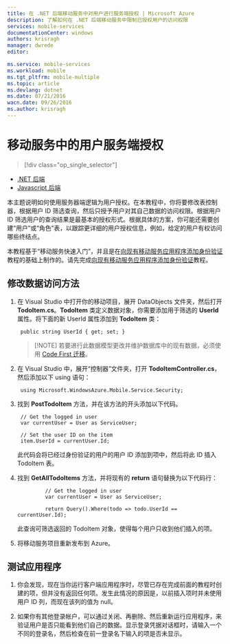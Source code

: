 ```yaml
---
title: 在 .NET 后端移动服务中对用户进行服务端授权 | Microsoft Azure
description: 了解如何在 .NET 后端移动服务中限制已授权用户的访问权限
services: mobile-services
documentationCenter: windows
authors: krisragh
manager: dwrede
editor: 

ms.service: mobile-services
ms.workload: mobile
ms.tgt_pltfrm: mobile-multiple
ms.topic: article
ms.devlang: dotnet
ms.date: 07/21/2016
wacn.date: 09/26/2016
ms.author: krisragh
---
```


# 移动服务中的用户服务端授权
> [!div class="op_single_selector"]
- [.NET 后端](./mobile-services-dotnet-backend-service-side-authorization.md)
- [Javascript 后端](./mobile-services-javascript-backend-service-side-authorization.md)

本主题说明如何使用服务器端逻辑为用户授权。在本教程中，你将要修改表控制器，根据用户 ID 筛选查询，然后只授予用户对其自己数据的访问权限。根据用户 ID 筛选用户的查询结果是最基本的授权形式。根据具体的方案，你可能还需要创建“用户”或“角色”表，以跟踪更详细的用户授权信息，例如，给定的用户有权访问哪些终结点。

本教程基于“移动服务快速入门”，并且是在[向现有移动服务应用程序添加身份验证]教程的基础上制作的。请先完成[向现有移动服务应用程序添加身份验证]教程。

## <a name="register-scripts"></a>修改数据访问方法

1. 在 Visual Studio 中打开你的移动项目，展开 DataObjects 文件夹，然后打开 **TodoItem.cs**。**TodoItem** 类定义数据对象，你需要添加用于筛选的 **UserId** 属性。将下面的新 UserId 属性添加到 **TodoItem** 类：

        public string UserId { get; set; }

    >[!NOTE] 若要进行此数据模型更改并维护数据库中的现有数据，必须使用 [Code First 迁移](./mobile-services-dotnet-backend-how-to-use-code-first-migrations.md)。

2. 在 Visual Studio 中，展开“控制器”文件夹，打开 **TodoItemController.cs**，然后添加以下 using 语句：

        using Microsoft.WindowsAzure.Mobile.Service.Security;

3. 找到 **PostTodoItem** 方法，并在该方法的开头添加以下代码。

        // Get the logged in user
        var currentUser = User as ServiceUser;

        // Set the user ID on the item
        item.UserId = currentUser.Id;

    此代码会将已经过身份验证的用户的用户 ID 添加到项中，然后将此 ID 插入 TodoItem 表。

4. 找到 **GetAllTodoItems** 方法，并将现有的 **return** 语句替换为以下代码行：

                // Get the logged in user
                var currentUser = User as ServiceUser;

                return Query().Where(todo => todo.UserId == currentUser.Id);
    此查询可筛选返回的 TodoItem 对象，使得每个用户只收到他们插入的项。

5. 将移动服务项目重新发布到 Azure。

## <a name="test-app"></a>测试应用程序

1. 你会发现，现在当你运行客户端应用程序时，尽管已存在完成前面的教程时创建的项，但并没有返回任何项。发生此情况的原因是，以前插入项时并未使用用户 ID 列，而现在该列的值为 null。

2. 如果你有其他登录帐户，可以通过关闭、再删除、然后重新运行应用程序，来验证用户是否只能看到他们自己的数据。显示登录凭据对话框时，请输入一个不同的登录名，然后检查在前一登录名下输入的项是否未显示。

<!-- Anchors. -->
[Register server scripts]: #register-scripts
[Next Steps]: #next-steps

<!-- Images. -->

[3]: ./media/mobile-services-dotnet-backend-ios-authorize-users-in-scripts/mobile-quickstart-startup-ios.png

<!-- URLs. -->
[向现有移动服务应用程序添加身份验证]: ./mobile-services-dotnet-backend-ios-get-started-users.md

<!---HONumber=Mooncake_0118_2016-->